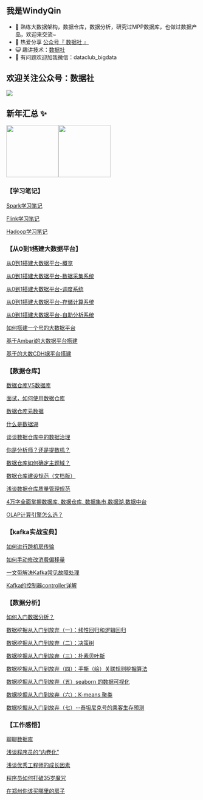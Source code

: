 ## 我是WindyQin

- 🐧 熟练大数据架构，数据仓库，数据分析，研究过MPP数据库，也做过数据产品，欢迎来交流~
- 🌱 热爱分享 <a href="https://mp.weixin.qq.com/s?__biz=MzI4MzE4MjQxOQ==&mid=2649364443&idx=3&sn=ce748f9966f79e4ee07b14c6f56c14b0&chksm=f39023e7c4e7aaf108aa1d5cf9153fc020cb402727b83f43862f99d6fe738277c80c5ec022d2&token=131764335&lang=zh_CN#rd" target="_blank">公众号『 数据社 』</a>
- 😺 趣讲技术：<a href="www.datacluber.cn" target="_blank">数据社</a> 
- 💬 有问题欢迎加我微信：dataclub_bigdata
## 欢迎关注公众号：数据社
![](https://mmbiz.qpic.cn/mmbiz_png/z2DApiaibzMicicjiccLAibDxc3jzFr1RLnMh7RPgIsXXib0Nl4hh3fo9SOm1K3iaPS97lic4VPqjiaKN9Iia11yKDpahI0zg/640?wx_fmt=png&tp=webp&wxfrom=5&wx_lazy=1&wx_co=1)
## 新年汇总 ✨

<img align="" height="137px" src="https://github-readme-stats.vercel.app/api?username=qinchaofeng&hide_title=true&hide_border=true&show_icons=true&include_all_commits=true&line_height=21&bg_color=0,EC6C6C,FFD479,FFFC79,73FA79&theme=graywhite&locale=cn" /><img align="" height="137px" src="https://github-readme-stats.vercel.app/api/top-langs/?username=qinchaofeng&hide_title=true&hide_border=true&layout=compact&bg_color=0,73FA79,73FDFF,D783FF&theme=graywhite&locale=cn" />


### 【学习笔记】
[Spark学习笔记](https://mp.weixin.qq.com/s?__biz=MzI4MzE4MjQxOQ==&amp;mid=2649363759&amp;idx=1&amp;sn=1084987dc35d952eff71e14720b2da3c&amp;chksm=f3902113c4e7a8059cd19d12f2090ba8e204ca4b3821f095ff4b07c0995b4fcac66aad874619&token=1661743324&lang=zh_CN#rd)

[Flink学习笔记](https://mp.weixin.qq.com/s?__biz=MzI4MzE4MjQxOQ==&amp;mid=2649363520&amp;idx=1&amp;sn=270775926cff7572c858663c6ec29d6c&amp;chksm=f390207cc4e7a96ad0a80aec0058c764bbba0bd6d5f56268886ac82b2475f309eeafb1f73e17&token=1661743324&lang=zh_CN#rd)

[Hadoop学习笔记](https://mp.weixin.qq.com/s?__biz=MzI4MzE4MjQxOQ==&amp;mid=2649364101&amp;idx=1&amp;sn=3d4a0c078d577d9ec30d6ad2b6b1c791&amp;chksm=f39022b9c4e7abaf2ba28af9bd3786a66ebc5ddb3688ba8afb861d4e161dd741ce2a4c245e27&token=1661743324&lang=zh_CN#rd)

### 【从0到1搭建大数据平台】
[从0到1搭建大数据平台-概览](https://mp.weixin.qq.com/s?__biz=MzI4MzE4MjQxOQ==&amp;mid=2649359274&amp;idx=1&amp;sn=fa545fd207e2acf41a0c36b5d60482fe&amp;chksm=f3903796c4e7be802317b9a9e27133099f110b3de571a3706ebcff5739c53e4d431a7505f4d9&token=1661743324&lang=zh_CN#rd)

[从0到1搭建大数据平台-数据采集系统](https://mp.weixin.qq.com/s?__biz=MzI4MzE4MjQxOQ==&amp;mid=2649359314&amp;idx=1&amp;sn=0650b017466e9a571cee9b03b62519e2&amp;chksm=f39037eec4e7bef88473d7c8d9d99e266c81b7699c2b9865df2685f6f3f330728fdd32487132&token=1661743324&lang=zh_CN#rd)

[从0到1搭建大数据平台-调度系统](https://mp.weixin.qq.com/s?__biz=MzI4MzE4MjQxOQ==&amp;mid=2649359342&amp;idx=1&amp;sn=2607bc9d074ae20ef861bd0f46f14880&amp;chksm=f39037d2c4e7bec4c65872248003b150013bbc9d3a9dbeba59578ef495473a7ae06daf104396&token=1661743324&lang=zh_CN#rd)

[从0到1搭建大数据平台-存储计算系统](https://mp.weixin.qq.com/s?__biz=MzI4MzE4MjQxOQ==&amp;mid=2649359416&amp;idx=1&amp;sn=42e67d8c8ce58d426e211f8f3f282145&amp;chksm=f3903004c4e7b9127b2de3f761cfc57fd5265bc8aa6cd4908cbd13fea7d39bc70b1f347bc0d9&token=1661743324&lang=zh_CN#rd)

[从0到1搭建大数据平台-自助分析系统](https://mp.weixin.qq.com/s?__biz=MzI4MzE4MjQxOQ==&amp;mid=2649359808&amp;idx=1&amp;sn=1ff3cf0c35d0d8d05c20e7aa6097b805&amp;chksm=f39031fcc4e7b8ead32ec15f8b3939971e48d5fc6848e01f368a88cfe2bf6868f0225dcb40e4&token=1661743324&lang=zh_CN#rd)

[如何搭建一个号的大数据平台](https://mp.weixin.qq.com/s?__biz=MzI4MzE4MjQxOQ==&amp;mid=2649359862&amp;idx=1&amp;sn=6dfe4a8fb0e5de8690798fd5581476d4&amp;chksm=f39031cac4e7b8dce3e97936875d357196c25c92426e6771f6828c428bfc664d1a4fde04c760&token=1661743324&lang=zh_CN#rd)

[基于Ambari的大数据平台搭建](https://mp.weixin.qq.com/s?__biz=MzI4MzE4MjQxOQ==&amp;mid=2649359669&amp;idx=1&amp;sn=0e897531f8a9efeb8f6f28c66163a64d&amp;chksm=f3903109c4e7b81f59538dda48e28012df8a93477ea911548975397708645a9e4a27479237ac&token=1661743324&lang=zh_CN#rd)

[基于的大数CDH据平台搭建](https://mp.weixin.qq.com/s?__biz=MzI4MzE4MjQxOQ==&amp;mid=2649359484&amp;idx=1&amp;sn=763dab9fcaa4163735a4ecef97a47b0d&amp;chksm=f3903040c4e7b956bae1d3f26bc51ab219d3b0b16cc100fb831bf732b2219f57b7a2fe74e381&token=1661743324&lang=zh_CN#rd)

### 【数据仓库】
[数据仓库VS数据库](https://mp.weixin.qq.com/s?__biz=MzI4MzE4MjQxOQ==&mid=2649358637&idx=1&sn=cd41b90c8b0323d5cfa68a10003581ff&chksm=f3903511c4e7bc0778fcb79256d87480f78192263ef4e46318cb8933c1eab82112970762241b&scene=21#wechat_redirect)

[面试，如何使用数据仓库](https://mp.weixin.qq.com/s?__biz=MzI4MzE4MjQxOQ==&mid=2649358646&idx=1&sn=1fcc15acac14bde45da5f3a19b2c80fd&chksm=f390350ac4e7bc1ccad51ded98123fc65ef7501d004262de872c765c7b447070131d169a9b09&scene=21#wechat_redirect)

[数据仓库元数据](https://mp.weixin.qq.com/s?__biz=MzI4MzE4MjQxOQ==&mid=2649358665&idx=1&sn=14cd05a89586a2d6d57ced11b3b44f4e&chksm=f3903575c4e7bc638e0ac0b322aadab28cc60465ad839dcd14fc8111eac3da29654a39ca490a&scene=21#wechat_redirect)

[什么是数据湖](https://mp.weixin.qq.com/s?__biz=MzI4MzE4MjQxOQ==&mid=2649358987&idx=1&sn=de6a199662a7bfc27c21c7e5a2c5c9db&chksm=f39036b7c4e7bfa15a50ba50eb665c061f88e8c94f5c9d6142993b913e169ebd9709faad2437&scene=21#wechat_redirect)

[谈谈数据仓库中的数据治理](https://mp.weixin.qq.com/s?__biz=MzI4MzE4MjQxOQ==&mid=2649358923&idx=1&sn=47d10f024962ea423f9c9675ae19a7df&chksm=f3903677c4e7bf61f15fd1872c6ce55f0dabf200f9394ae5f4ccc027324aad3a7c7673ef10fd&scene=21#wechat_redirect)

[你是分析师？还是提数机？](https://mp.weixin.qq.com/s?__biz=MzI4MzE4MjQxOQ==&mid=2649358674&idx=1&sn=71122a0e0a480068956032565684ed46&chksm=f390356ec4e7bc781e10d865887a8f331db82d714fc9aa5ac1066b04204d57700f8215a52ac8&scene=21#wechat_redirect)

[数据仓库如何确定主题域？](https://mp.weixin.qq.com/s?__biz=MzI4MzE4MjQxOQ==&amp;mid=2649362274&amp;idx=1&amp;sn=abe7b82cff41763824fb96ec66a78b5c&amp;chksm=f3903b5ec4e7b2487ab27366ba00d260a93eefa802fd0f3e05e80d33c1672d5d08ea624dd1b7&token=1661743324&lang=zh_CN#rd)

[数据仓库建设规范（文档版）](https://mp.weixin.qq.com/s?__biz=MzI4MzE4MjQxOQ==&amp;mid=2649362453&amp;idx=1&amp;sn=5b6e0d63ba20c6c2df7960f09cc76625&amp;chksm=f3902429c4e7ad3fa35e1b38b9656d3fcb834a8d7f8799adf2285db090528e4826920c560851&token=1661743324&lang=zh_CN#rd)

[浅谈数据仓库质量管理规范](https://mp.weixin.qq.com/s?__biz=MzI4MzE4MjQxOQ==&amp;mid=2649362053&amp;idx=1&amp;sn=8d97b96053505b8535e717386d7e2fa7&amp;chksm=f3903ab9c4e7b3afab0f07a93d18a23c65951661f42400113ce40ac2150df3d0786e221f103c&token=1661743324&lang=zh_CN#rd)

[4万字全面掌握数据库, 数据仓库, 数据集市,数据湖,数据中台](https://mp.weixin.qq.com/s?__biz=MzI4MzE4MjQxOQ==&amp;mid=2649360953&amp;idx=1&amp;sn=e967b21e029825da5b195743749f27d2&amp;chksm=f3903e05c4e7b71323af4ef4e5bfa7a30d5feba9a73336a0ccf91e42d5ddd1a0d60d664c0c32&token=1661743324&lang=zh_CN#rd)

[OLAP计算引擎怎么选？](https://mp.weixin.qq.com/s?__biz=MzI4MzE4MjQxOQ==&amp;mid=2649362195&amp;idx=1&amp;sn=09d395fac10207f4ca6d2d0d61444973&amp;chksm=f3903b2fc4e7b2390ce9b3721d355862622705f8aabf942c802e6ebdfe06292249c68c1f0f5b&token=1661743324&lang=zh_CN#rd)

### 【kafka实战宝典】
[如何进行跨机房传输](https://mp.weixin.qq.com/s?__biz=MzI4MzE4MjQxOQ==&mid=2649358794&idx=1&sn=b6597f6aa6a160f9bda5fc500af619a4&chksm=f39035f6c4e7bce035354b6b7ab02f24b7b1ddc0f1aa6d049b3294e317d790f8ddd7f9c756d1&scene=21#wechat_redirect)

[如何手动修改消费偏移量](https://mp.weixin.qq.com/s?__biz=MzI4MzE4MjQxOQ==&mid=2649358800&idx=1&sn=fcda809ee944a6210268f14757fd66a5&chksm=f39035ecc4e7bcfad56d1c8a041f62c20791775fcb8f8e8c6023ca14e857aed1bc6f25887ac7&scene=21#wechat_redirect)

[一文带解决Kafka常见故障处理](https://mp.weixin.qq.com/s?__biz=MzI4MzE4MjQxOQ==&mid=2649358876&idx=1&sn=9ce9dd5d4f2cd57d28b700cd4924dbdf&chksm=f3903620c4e7bf3617b0352010c346d518d7925a9f27e97e53d33e9e415539928ba3ff59111d&scene=21#wechat_redirect)

[Kafka的控制器controller详解](https://mp.weixin.qq.com/s?__biz=MzI4MzE4MjQxOQ==&mid=2649359722&idx=1&sn=4fac2637159e213151acf39766bd68f6&chksm=f3903156c4e7b8405a53668955f5235aafe5ebb708ef005d6ce9862d63e5d9b35a4c0166655c&scene=21#wechat_redirect)

### 【数据分析】
[如何入门数据分析？](https://mp.weixin.qq.com/s?__biz=MzI4MzE4MjQxOQ==&amp;mid=2649359042&amp;idx=1&amp;sn=08c2b3ebc1ea04eeb9947c9b7344e6d0&amp;chksm=f39036fec4e7bfe8b8422cc2d98f32a81aedbcb64ff7d2ec104082aa01408775aedfece738e9&token=1661743324&lang=zh_CN#rd)

[数据挖掘从入门到放弃（一）：线性回归和逻辑回归](https://mp.weixin.qq.com/s?__biz=MzI4MzE4MjQxOQ==&amp;mid=2649358909&amp;idx=1&amp;sn=31c7f2e2421d67e661a6c581353ac602&amp;chksm=f3903601c4e7bf172d0d134d26f99e982e3ada4c9850f943a1c7e0891e10322156c05b28dc39&token=1661743324&lang=zh_CN#rd)

[数据挖掘从入门到放弃（二）：决策树](https://mp.weixin.qq.com/s?__biz=MzI4MzE4MjQxOQ==&amp;mid=2649358929&amp;idx=1&amp;sn=8aaf5d949ebd7f0294f1f44c8ac46e61&amp;chksm=f390366dc4e7bf7b089499193356c884dc11ddb58b12593d8831b89709d781988cae1129cc1a&token=1661743324&lang=zh_CN#rd)

[数据挖掘从入门到放弃（三）：朴素贝叶斯](https://mp.weixin.qq.com/s?__biz=MzI4MzE4MjQxOQ==&amp;mid=2649358934&amp;idx=1&amp;sn=7dc31479e6b863d79e39b26ea6c3ebce&amp;chksm=f390366ac4e7bf7cf8302092d2309ad7bfaa7165520263a98ce6812453830535c47eaf730718&token=1661743324&lang=zh_CN#rd)

[数据挖掘从入门到放弃（四）：手撕（绘）关联规则挖掘算法](https://mp.weixin.qq.com/s?__biz=MzI4MzE4MjQxOQ==&amp;mid=2649358971&amp;idx=1&amp;sn=26d3f14808dbbbeebd7b0844fd7c12be&amp;chksm=f3903647c4e7bf5110ca1dc92a4d493850443ece6ca1bc877bf3615dbaf52e4084ca71baf5fe&token=1661743324&lang=zh_CN#rd)

[数据挖掘从入门到放弃（五）seaborn 的数据可视化](https://mp.weixin.qq.com/s?__biz=MzI4MzE4MjQxOQ==&amp;mid=2649358980&amp;idx=1&amp;sn=5c82f7b72af1f4815d3d78738a3c37b7&amp;chksm=f39036b8c4e7bfae08dd1f3ad56b1139f0ba73dd3eee240577328834eda395ca4e0690d27e65&token=1661743324&lang=zh_CN#rd)

[数据挖掘从入门到放弃（六）：K-means 聚类](https://mp.weixin.qq.com/s?__biz=MzI4MzE4MjQxOQ==&amp;mid=2649359068&amp;idx=1&amp;sn=b9479303ae56245e1590198588586a8e&amp;chksm=f39036e0c4e7bff67d76971a19a2416396b61fc1ed49a97fc7201d78cef9b3afee86da4dd5d5&token=1661743324&lang=zh_CN#rd)

[数据挖掘从入门到放弃（七）--泰坦尼克号的乘客生存预测](https://mp.weixin.qq.com/s?__biz=MzI4MzE4MjQxOQ==&amp;mid=2649358884&amp;idx=1&amp;sn=d18e8bdb38accfbf33efde511bae0928&amp;chksm=f3903618c4e7bf0e780973c442c58b31b524b65bb55f0236161e1f2395f5ff436a17d5281892&token=1661743324&lang=zh_CN#rd)



### 【工作感悟】
[聊聊数据库](https://mp.weixin.qq.com/s?__biz=MzI4MzE4MjQxOQ==&mid=2649358894&idx=1&sn=fb439d81961de298221c1d56cae433d8&chksm=f3903612c4e7bf044f69f6ba4374179620c1ed4e07eddadd6aa31f16a2917297633b0ad4d690&scene=21#wechat_redirect)

[浅谈程序员的“内卷化”](https://mp.weixin.qq.com/s?__biz=MzI4MzE4MjQxOQ==&amp;mid=2649361065&amp;idx=1&amp;sn=c85d1c82522bbc7e8c2ec5d114e85b42&amp;chksm=f3903e95c4e7b78357c6ece55a0dafd7de52db89bde0bf0fb19ddc0af32a9e297f5fcf2ec160&token=1661743324&lang=zh_CN#rd)

[浅谈优秀工程师的成长因素](https://mp.weixin.qq.com/s?__biz=MzI4MzE4MjQxOQ==&amp;mid=2649363051&amp;idx=1&amp;sn=8df973cdef378785e67b1bdc45f300a9&amp;chksm=f3902657c4e7af418ddb602736f4df13284039038f5da99525de3d603218f6eb9b034d23bd10&token=1661743324&lang=zh_CN#rd)

[程序员如何打破35岁魔咒](https://mp.weixin.qq.com/s?__biz=MzI4MzE4MjQxOQ==&amp;mid=2649364743&amp;idx=1&amp;sn=a9466a84815d8c2e47b823973570529e&amp;chksm=f3902d3bc4e7a42d2a244cf645c0ddef891998d2b67669bd8fb9079986fcb68902c6e438f3b7&token=1661743324&lang=zh_CN#rd)


[在郑州你该买哪里的房子](https://mp.weixin.qq.com/s?__biz=MzI4MzE4MjQxOQ==&mid=2649358828&idx=1&sn=b7b39b76298f90b2b1fe58cc374c5b60&chksm=f39035d0c4e7bcc679bdb25237d27a3f6cda564eab45282bb4a144ed9b8062bc40e62589d68f&scene=21#wechat_redirect)


